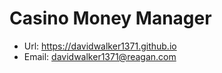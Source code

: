 # Casino Money Manager
* Url: https://davidwalker1371.github.io
* Email: davidwalker1371@reagan.com
